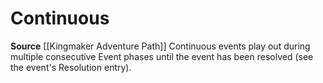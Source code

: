 ﻿---
id: '451'
name: Continuous
rarity: Common
source: '[[DATABASE/source/Kingmaker Adventure Path|Kingmaker Adventure Path]]'
trait:
- Continuous
type: Trait

---
# Continuous

**Source** [[Kingmaker Adventure Path]]
Continuous events play out during multiple consecutive Event phases until the event has been resolved (see the event's Resolution entry).